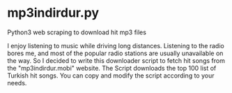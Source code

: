 # mp3indirdur.py
Python3 web scraping to download hit mp3 files

I enjoy listening to music while driving long distances. Listening to the radio bores me, and most of the popular radio stations are usually unavailable on the way. So I decided to write this downloader script to fetch hit songs from the "mp3indirdur.mobi" website. The Script downloads the top 100 list of Turkish hit songs. You can copy and modify the script according to your needs.

